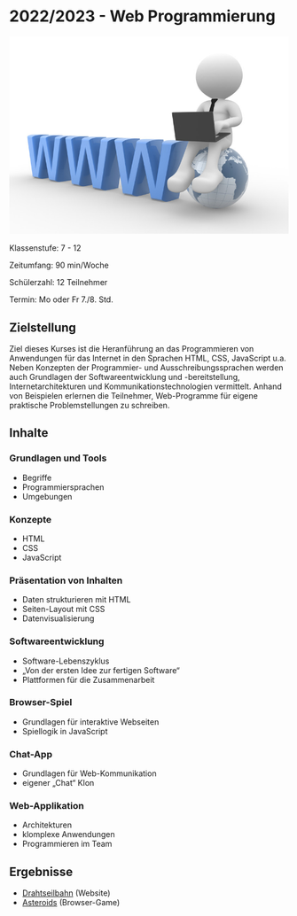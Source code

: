 # 2022/2023 - Web Programmierung

![www](www.png)

Klassenstufe: 7 - 12

Zeitumfang: 90 min/Woche

Schülerzahl: 12 Teilnehmer

Termin: Mo oder Fr 7./8. Std.

## Zielstellung

Ziel dieses Kurses ist die Heranführung an das Programmieren von Anwendungen für das Internet in den Sprachen HTML, CSS, JavaScript u.a. Neben Konzepten der Programmier- und Ausschreibungssprachen werden auch Grundlagen der Softwareentwicklung und -bereitstellung, Internetarchitekturen und Kommunikationstechnologien vermittelt. Anhand von Beispielen erlernen die Teilnehmer, Web-Programme für eigene praktische Problemstellungen zu schreiben.

## Inhalte

### Grundlagen und Tools
- Begriffe
- Programmiersprachen
- Umgebungen

### Konzepte
- HTML
- CSS
- JavaScript

### Präsentation von Inhalten
- Daten strukturieren mit HTML
- Seiten-Layout mit CSS
- Datenvisualisierung

### Softwareentwicklung
- Software-Lebenszyklus
- „Von der ersten Idee zur fertigen Software“
- Plattformen für die Zusammenarbeit

### Browser-Spiel
- Grundlagen für interaktive Webseiten
- Spiellogik in JavaScript

### Chat-App
- Grundlagen für Web-Kommunikation
- eigener „Chat“ Klon

### Web-Applikation
- Architekturen
- klomplexe Anwendungen
- Programmieren im Team

## Ergebnisse

- [Drahtseilbahn](../drahtseilbahn) (Website)
- [Asteroids](../asteroids) (Browser-Game)
